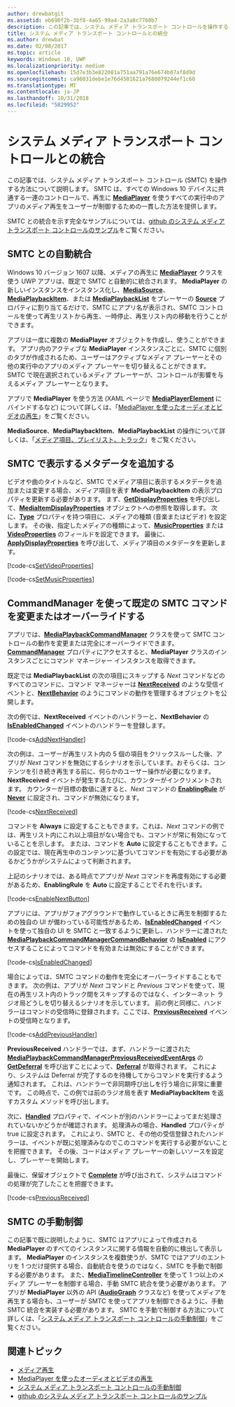 ```yaml
---
author: drewbatgit
ms.assetid: eb690f2b-3bf8-4a65-99a4-2a3a8c7760b7
description: この記事では、システム メディア トランスポート コントロールを操作する方法について説明します。
title: システム メディア トランスポート コントロールとの統合
ms.author: drewbat
ms.date: 02/08/2017
ms.topic: article
keywords: Windows 10, UWP
ms.localizationpriority: medium
ms.openlocfilehash: 15d7e3b3e822081a751aa791a76e674b07af8d9d
ms.sourcegitcommit: ca96031debe1e76d4501621a7680079244ef1c60
ms.translationtype: MT
ms.contentlocale: ja-JP
ms.lasthandoff: 10/31/2018
ms.locfileid: "5829952"
---
```

# <a name="integrate-with-the-system-media-transport-controls"></a>システム メディア トランスポート コントロールとの統合

この記事では、システム メディア トランスポート コントロール (SMTC) を操作する方法について説明します。 SMTC は、すべての Windows 10 デバイスに共通する一連のコントロールで、再生に [**MediaPlayer**](https://msdn.microsoft.com/library/windows/apps/Windows.Media.Playback.MediaPlayer) を使うすべての実行中のアプリのメディア再生をユーザーが制御するための一貫した方法を提供します。

SMTC との統合を示す完全なサンプルについては、[github のシステム メディア トランスポート コントロールのサンプル](https://github.com/Microsoft/Windows-universal-samples/tree/dev/Samples/SystemMediaTransportControls)をご覧ください。
                    
## <a name="automatic-integration-with-smtc"></a>SMTC との自動統合
Windows 10 バージョン 1607 以降、メディアの再生に [**MediaPlayer**](https://msdn.microsoft.com/library/windows/apps/Windows.Media.Playback.MediaPlayer) クラスを使う UWP アプリは、既定で SMTC と自動的に統合されます。 **MediaPlayer** の新しいインスタンスをインスタンス化し、[**MediaSource**](https://msdn.microsoft.com/library/windows/apps/Windows.Media.Core.MediaSource)、[**MediaPlaybackItem**](https://msdn.microsoft.com/library/windows/apps/Windows.Media.Playback.MediaPlaybackItem)、または [**MediaPlaybackList**](https://msdn.microsoft.com/library/windows/apps/Windows.Media.Playback.MediaPlaybackList) をプレーヤーの [**Source**](https://msdn.microsoft.com/library/windows/apps/Windows.Media.Playback.MediaPlayer.Source) プロパティに割り当てるだけで、SMTC にアプリ名が表示され、SMTC コントロールを使って再生リストから再生、一時停止、再生リスト内の移動を行うことができます。 

アプリは一度に複数の **MediaPlayer** オブジェクトを作成し、使うことができます。 アプリ内のアクティブな **MediaPlayer** インスタンスごとに、SMTC に個別のタブが作成されるため、ユーザーはアクティブなメディア プレーヤーとその他の実行中のアプリのメディア プレーヤーを切り替えることができます。 SMTC で現在選択されているメディア プレーヤーが、コントロールが影響を与えるメディア プレーヤーとなります。

アプリで **MediaPlayer** を使う方法 (XAML ページで [**MediaPlayerElement**](https://msdn.microsoft.com/library/windows/apps/Windows.UI.Xaml.Controls.MediaPlayerElement) にバインドするなど) について詳しくは、「[MediaPlayer を使ったオーディオとビデオの再生](play-audio-and-video-with-mediaplayer.md)」をご覧ください。 

**MediaSource**、**MediaPlaybackItem**、**MediaPlaybackList** の操作について詳しくは、「[メディア項目、プレイリスト、トラック](media-playback-with-mediasource.md)」をご覧ください。

## <a name="add-metadata-to-be-displayed-by-the-smtc"></a>SMTC で表示するメタデータを追加する
ビデオや曲のタイトルなど、SMTC でメディア項目に表示するメタデータを追加または変更する場合、メディア項目を表す **MediaPlaybackItem** の表示プロパティを更新する必要があります。 まず、[**GetDisplayProperties**](https://msdn.microsoft.com/library/windows/apps/Windows.Media.Playback.MediaPlaybackItem.GetDisplayProperties) を呼び出して、[**MediaItemDisplayProperties**](https://msdn.microsoft.com/library/windows/apps/Windows.Media.Playback.MediaItemDisplayProperties) オブジェクトへの参照を取得します。 次に、[**Type**](https://msdn.microsoft.com/library/windows/apps/Windows.Media.Playback.MediaItemDisplayProperties.Type) プロパティを持つ項目に、メディアの種類 (音楽またはビデオ) を設定します。 その後、指定したメディアの種類によって、[**MusicProperties**](https://msdn.microsoft.com/library/windows/apps/Windows.Media.Playback.MediaItemDisplayProperties.MusicProperties) または [**VideoProperties**](https://msdn.microsoft.com/library/windows/apps/Windows.Media.Playback.MediaItemDisplayProperties.VideoProperties) のフィールドを設定できます。 最後に、[**ApplyDisplayProperties**](https://msdn.microsoft.com/library/windows/apps/mt489923) を呼び出して、メディア項目のメタデータを更新します。

[!code-cs[SetVideoProperties](./code/MediaSource_RS1/cs/MainPage.xaml.cs#SnippetSetVideoProperties)]

[!code-cs[SetMusicProperties](./code/MediaSource_RS1/cs/MainPage.xaml.cs#SnippetSetMusicProperties)]

## <a name="use-commandmanager-to-modify-or-override-the-default-smtc-commands"></a>CommandManager を使って既定の SMTC コマンドを変更またはオーバーライドする
アプリでは、[**MediaPlaybackCommandManager**](https://msdn.microsoft.com/library/windows/apps/Windows.Media.Playback.MediaPlaybackCommandManager) クラスを使って SMTC コントロールの動作を変更または完全にオーバーライドできます。 [**CommandManager**](https://msdn.microsoft.com/library/windows/apps/Windows.Media.Playback.MediaPlayer.CommandManager) プロパティにアクセスすると、**MediaPlayer** クラスのインスタンスごとにコマンド マネージャー インスタンスを取得できます。

既定では **MediaPlaybackList** の次の項目にスキップする *Next* コマンドなどのすべてのコマンドに、コマンド マネージャーは [**NextReceived**](https://msdn.microsoft.com/library/windows/apps/Windows.Media.Playback.MediaPlaybackCommandManager.NextReceived) のような受信イベントと、[**NextBehavior**](https://msdn.microsoft.com/library/windows/apps/Windows.Media.Playback.MediaPlaybackCommandManager.NextBehavior) のようにコマンドの動作を管理するオブジェクトを公開します。 

次の例では、**NextReceived** イベントのハンドラーと、**NextBehavior** の [**IsEnabledChanged**](https://msdn.microsoft.com/library/windows/apps/Windows.Media.Playback.MediaPlaybackCommandManagerCommandBehavior.IsEnabledChanged) イベントのハンドラーを登録します。

[!code-cs[AddNextHandler](./code/SMTC_RS1/cs/MainPage.xaml.cs#SnippetAddNextHandler)]

次の例は、ユーザーが再生リスト内の 5 個の項目をクリックスルーした後、アプリが *Next* コマンドを無効にするシナリオを示しています。おそらくは、コンテンツを引き続き再生する前に、何らかのユーザー操作が必要になります。 **NextReceived** イベントが発生するたびに、カウンターがインクリメントされます。 カウンターが目標の数値に達すると、*Next* コマンドの [**EnablingRule**](https://msdn.microsoft.com/library/windows/apps/Windows.Media.Playback.MediaPlaybackCommandManagerCommandBehavior.EnablingRule) が [**Never**](https://msdn.microsoft.com/library/windows/apps/Windows.Media.Playback.MediaCommandEnablingRule) に設定され、コマンドが無効になります。 

[!code-cs[NextReceived](./code/SMTC_RS1/cs/MainPage.xaml.cs#SnippetNextReceived)]

コマンドを **Always** に設定することもできます。これは、*Next* コマンドの例では、再生リスト内にこれ以上項目がない場合でも、コマンドが常に有効になっていることを示します。 または、コマンドを **Auto** に設定することもできます。この設定では、現在再生中のコンテンツに基づいてコマンドを有効にする必要があるかどうかがシステムによって判断されます。

上記のシナリオでは、ある時点でアプリが *Next* コマンドを再度有効にする必要があるため、**EnablingRule** を **Auto** に設定することでそれを行います。

[!code-cs[EnableNextButton](./code/SMTC_RS1/cs/MainPage.xaml.cs#SnippetEnableNextButton)]

アプリには、アプリがフォアグラウンドで動作しているときに再生を制御するための独自の UI が備わっている可能性があるため、[**IsEnabledChanged**](https://msdn.microsoft.com/library/windows/apps/Windows.Media.Playback.MediaPlaybackCommandManagerCommandBehavior.IsEnabledChanged) イベントを使って独自の UI を SMTC と一致するように更新し、ハンドラーに渡された [**MediaPlaybackCommandManagerCommandBehavior**](https://msdn.microsoft.com/library/windows/apps/Windows.Media.Playback.MediaPlaybackCommandManagerCommandBehavior) の [**IsEnabled**](https://msdn.microsoft.com/library/windows/apps/Windows.Media.Playback.MediaPlaybackCommandManagerCommandBehavior.IsEnabled) にアクセスすることによってコマンドを有効または無効にすることができます。

[!code-cs[IsEnabledChanged](./code/SMTC_RS1/cs/MainPage.xaml.cs#SnippetIsEnabledChanged)]

場合によっては、SMTC コマンドの動作を完全にオーバーライドすることもできます。 次の例は、アプリが *Next* コマンドと *Previous* コマンドを使って、現在の再生リスト内のトラック間をスキップするのではなく、インターネット ラジオ局どうしを切り替えるシナリオを示しています。 前の例と同様に、ハンドラーはコマンドの受信時に登録されます。ここでは、[**PreviousReceived**](https://msdn.microsoft.com/library/windows/apps/Windows.Media.Playback.MediaPlaybackCommandManager.PreviousReceived) イベントの受信時となります。

[!code-cs[AddPreviousHandler](./code/SMTC_RS1/cs/MainPage.xaml.cs#SnippetAddPreviousHandler)]

**PreviousReceived** ハンドラーでは、まず、ハンドラーに渡された [**MediaPlaybackCommandManagerPreviousReceivedEventArgs**](https://msdn.microsoft.com/library/windows/apps/Windows.Media.Playback.MediaPlaybackCommandManagerPreviousReceivedEventArgs) の [**GetDeferral**](https://msdn.microsoft.com/library/windows/apps/Windows.Media.Playback.MediaPlaybackCommandManagerPreviousReceivedEventArgs.GetDeferral) を呼び出すことによって、[**Deferral**](https://msdn.microsoft.com/library/windows/apps/Windows.Foundation.Deferral) が取得されます。 これにより、システムは Deferral が完了するのを待機してからコマンドを実行するよう通知されます。 これは、ハンドラーで非同期呼び出しを行う場合に非常に重要です。 この時点で、この例では前のラジオ局を表す **MediaPlaybackItem** を返すカスタム メソッドを呼び出します。

次に、[**Handled**](https://msdn.microsoft.com/library/windows/apps/Windows.Media.Playback.MediaPlaybackCommandManagerPreviousReceivedEventArgs.Handled) プロパティで、イベントが別のハンドラーによってまだ処理されていないかどうかが確認されます。 処理済みの場合、**Handled** プロパティが true に設定されます。 これにより、SMTC と、その他の受信登録されたハンドラーは、イベントが既に処理済みなのでこのコマンドを実行する必要がないことを把握できます。 その後、コードはメディア プレーヤーの新しいソースを設定し、プレーヤーを開始します。

最後に、保留オブジェクトで [**Complete**](https://msdn.microsoft.com/library/windows/apps/Windows.Foundation.Deferral.Complete) が呼び出されて、システムはコマンドの処理が完了したことを把握できます。

[!code-cs[PreviousReceived](./code/SMTC_RS1/cs/MainPage.xaml.cs#SnippetPreviousReceived)]
                
## <a name="manual-control-of-the-smtc"></a>SMTC の手動制御
この記事で既に説明したように、SMTC はアプリによって作成される **MediaPlayer** のすべてのインスタンスに関する情報を自動的に検出して表示します。 **MediaPlayer** のインスタンスを複数使うが、SMTC ではアプリのエントリを 1 つだけ提供する場合、自動統合を使うのではなく、SMTC を手動で制御する必要があります。 また、[**MediaTimelineController**](https://msdn.microsoft.com/library/windows/apps/Windows.Media.MediaTimelineController) を使って 1 つ以上のメディア プレーヤーを制御する場合、手動 SMTC 統合を使う必要があります。 アプリが **MediaPlayer** 以外の API ([**AudioGraph**](https://msdn.microsoft.com/library/windows/apps/Windows.Media.Audio.AudioGraph) クラスなど) を使ってメディアを再生する場合も、ユーザーが SMTC を使ってアプリを制御できるように、手動 SMTC 統合を実装する必要があります。 SMTC を手動で制御する方法について詳しくは、「[システム メディア トランスポート コントロールの手動制御](system-media-transport-controls.md)」をご覧ください。



## <a name="related-topics"></a>関連トピック
* [メディア再生](media-playback.md)
* [MediaPlayer を使ったオーディオとビデオの再生](play-audio-and-video-with-mediaplayer.md)
* [システム メディア トランスポート コントロールの手動制御](system-media-transport-controls.md)
* [github のシステム メディア トランスポート コントロールのサンプル](https://github.com/Microsoft/Windows-universal-samples/tree/dev/Samples/SystemMediaTransportControls)
 

 





